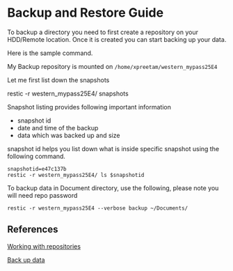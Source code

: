 # Backup and Restore Guide

To backup a directory you need to first create a repository on your HDD/Remote location.
Once it is created you can start backing up your data.

Here is the sample command.

My Backup repository is mounted on `/home/xpreetam/western_mypass25E4`

Let me first list down the snapshots


restic -r western_mypass25E4/ snapshots

Snapshot listing provides following important information

- snapshot id
- date and time of the backup
- data which was backed up and size

snapshot id helps you list down what is inside specific snapshot using the following command.

```shell
snapshotid=e47c137b
restic -r western_mypass25E4/ ls $snapshotid
```
To backup data in Document directory, use the following, please note you will need repo password

`restic -r western_mypass25E4 --verbose backup ~/Documents/`

## References

[Working with repositories](https://restic.readthedocs.io/en/stable/045_working_with_repos.html)

[Back up data](https://restic.readthedocs.io/en/stable/040_backup.html)